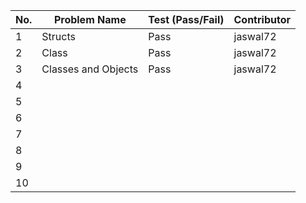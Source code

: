 
|No.| Problem Name          | Test (Pass/Fail) | Contributor |  
|---|-----------------------|------------------|-------------|  
| 1 | Structs               |   Pass           | jaswal72    |  
| 2 | Class                 |   Pass           | jaswal72    |  
| 3 | Classes and Objects   |   Pass           | jaswal72    |  
| 4 |                       |                  |             |  
| 5 |                       |                  |             |  
| 6 |                       |                  |             |  
| 7 |                       |                  |             |  
| 8 |                       |                  |             |  
| 9 |                       |                  |             |  
| 10|                       |                  |             |  
